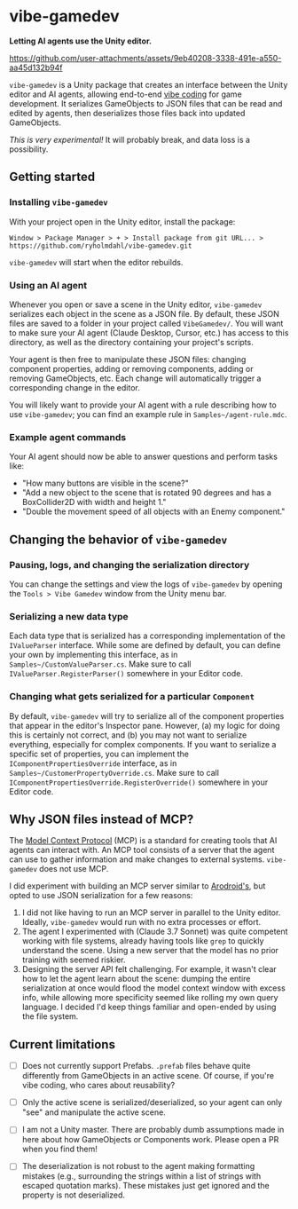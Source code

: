 # vibe-gamedev
**Letting AI agents use the Unity editor.**

https://github.com/user-attachments/assets/9eb40208-3338-491e-a550-aa45d132b94f

`vibe-gamedev` is a Unity package that creates an interface between the Unity editor and AI agents, allowing end-to-end [vibe coding](https://en.wikipedia.org/wiki/Vibe_coding) for game development. It serializes GameObjects to JSON files that can be read and edited by agents, then deserializes those files back into updated GameObjects.

*This is very experimental!* It will probably break, and data loss is a possibility.

## Getting started
### Installing `vibe-gamedev`
With your project open in the Unity editor, install the package:
```
Window > Package Manager > + > Install package from git URL... > https://github.com/ryholmdahl/vibe-gamedev.git
```
`vibe-gamedev` will start when the editor rebuilds.

### Using an AI agent
Whenever you open or save a scene in the Unity editor, `vibe-gamedev` serializes each object in the scene as a JSON file. By default, these JSON files are saved to a folder in your project called `VibeGamedev/`. You will want to make sure your AI agent (Claude Desktop, Cursor, etc.) has access to this directory, as well as the directory containing your project's scripts.

Your agent is then free to manipulate these JSON files: changing component properties, adding or removing components, adding or removing GameObjects, etc. Each change will automatically trigger a corresponding change in the editor.

You will likely want to provide your AI agent with a rule describing how to use `vibe-gamedev`; you can find an example rule in `Samples~/agent-rule.mdc`.

### Example agent commands

Your AI agent should now be able to answer questions and perform tasks like:
- "How many buttons are visible in the scene?"
- "Add a new object to the scene that is rotated 90 degrees and has a BoxCollider2D with width and height 1."
- "Double the movement speed of all objects with an Enemy component."

## Changing the behavior of `vibe-gamedev`
### Pausing, logs, and changing the serialization directory
You can change the settings and view the logs of `vibe-gamedev` by opening the `Tools > Vibe Gamedev` window from the Unity menu bar.

### Serializing a new data type
Each data type that is serialized has a corresponding implementation of the `IValueParser` interface. While some are defined by default, you can define your own by implementing this interface, as in `Samples~/CustomValueParser.cs`. Make sure to call `IValueParser.RegisterParser()` somewhere in your Editor code.

### Changing what gets serialized for a particular `Component`
By default, `vibe-gamedev` will try to serialize all of the component properties that appear in the editor's Inspector pane. However, (a) my logic for doing this is certainly not correct, and (b) you may not want to serialize everything, especially for complex components. If you want to serialize a specific set of properties, you can implement the `IComponentPropertiesOverride` interface, as in `Samples~/CustomerPropertyOverride.cs`. Make sure to call `IComponentPropertiesOverride.RegisterOverride()` somewhere in your Editor code.

## Why JSON files instead of MCP?
The [Model Context Protocol](https://modelcontextprotocol.io/introduction) (MCP) is a standard for creating tools that AI agents can interact with. An MCP tool consists of a server that the agent can use to gather information and make changes to external systems. `vibe-gamedev` does not use MCP.

I did experiment with building an MCP server similar to [Arodroid's](https://github.com/Arodoid/UnityMCP/tree/main/UnityMCPPlugin), but opted to use JSON serialization for a few reasons:

1. I did not like having to run an MCP server in parallel to the Unity editor. Ideally, `vibe-gamedev` would run with no extra processes or effort.
2. The agent I experimented with (Claude 3.7 Sonnet) was quite competent working with file systems, already having tools like `grep` to quickly understand the scene. Using a new server that the model has no prior training with seemed riskier.
3. Designing the server API felt challenging. For example, it wasn't clear how to let the agent learn about the scene: dumping the entire serialization at once would flood the model context window with excess info, while allowing more specificity seemed like rolling my own query language. I decided I'd keep things familiar and open-ended by using the file system.

## Current limitations
- [ ] Does not currently support Prefabs. `.prefab` files behave quite differently from GameObjects in an active scene. Of course, if you're vibe coding, who cares about reusability?
- [ ] Only the active scene is serialized/deserialized, so your agent can only "see" and manipulate the active scene.
- [ ] I am not a Unity master. There are probably dumb assumptions made in here about how GameObjects or Components work. Please open a PR when you find them!
- [ ] The deserialization is not robust to the agent making formatting mistakes (e.g., surrounding the strings within a list of strings with escaped quotation marks). These mistakes just get ignored and the property is not deserialized.

